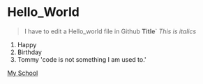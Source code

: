 # Hello_World
>I have to edit a Hello_world file in Github
**Title**`
_This is italics_
1. Happy
2. Birthday
3. Tommy
'code is not something I am used to.'


[My School](https://www.Uiowa.edu)
